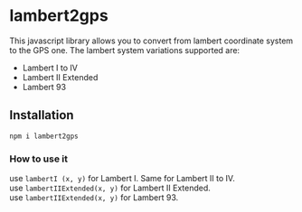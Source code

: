 # lambert2gps
This javascript library allows you to convert from lambert coordinate system to the GPS one.
The lambert system variations supported are:
* Lambert I to IV
* Lambert II Extended
* Lambert 93

## Installation
`npm i lambert2gps`

### How to use it
use `lambertI (x, y)` for Lambert I. Same for Lambert II to IV.  
use `lambertIIExtended(x, y)` for Lambert II Extended.  
use `lambertIIExtended(x, y)` for Lambert 93.  
